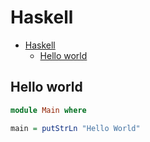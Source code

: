 # Haskell

<!--ts-->
* [Haskell](hasekll.md#haskell)
   * [Hello world](hasekll.md#hello-world)

<!-- Added by: runner, at: Mon Jun 14 08:33:07 UTC 2021 -->

<!--te-->

## Hello world
```haskell
module Main where

main = putStrLn "Hello World"
```
